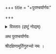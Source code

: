 +++
title = "+पुरश्चर्यार्णवः"

+++
  
<details><summary>विस्तारः (द्रष्टुं नोद्यम्)</summary>

Compiled by H. H. The Maharaja pratapa \"Simha Saha Bahadur of Nepal.
</details>
  
  
  
  
अथ पुरश्चर्यार्णवः  
  
श्रीदक्षिणामूर्तिगुरुभ्यो नमः ।  
